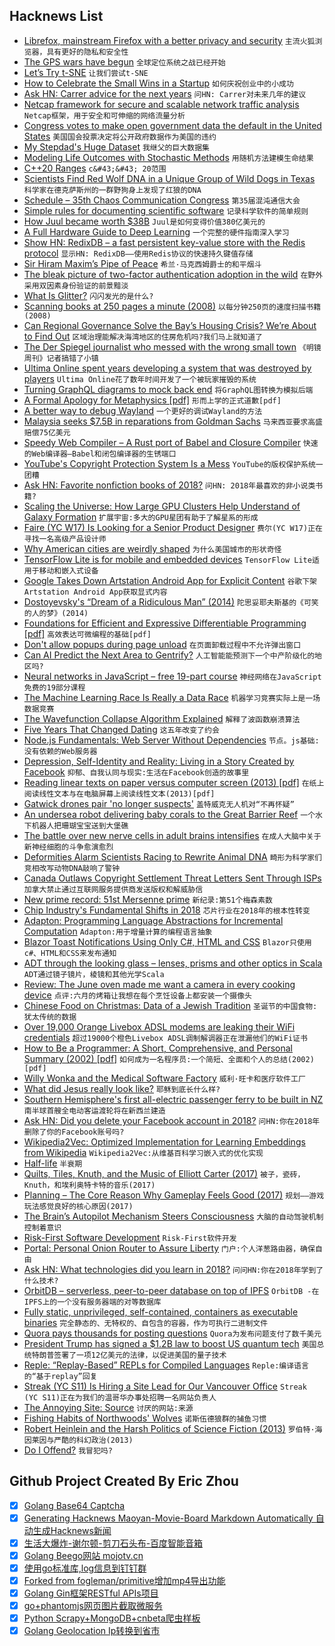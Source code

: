 ## Hacknews List


- [Librefox, mainstream Firefox with a better privacy and security](https://github.com/intika/Librefox-Firefox)  `主流火狐浏览器，具有更好的隐私和安全性`
- [The GPS wars have begun](https://techcrunch.com/2018/12/21/the-gps-wars-have-begun/)  `全球定位系统之战已经开始`
- [Let’s Try t-SNE](https://beta.observablehq.com/@mbostock/lets-try-t-sne)  `让我们尝试t-SNE`
- [How to Celebrate the Small Wins in a Startup](https://medium.dave-bailey.com/how-to-celebrate-the-small-wins-4a03004a1816)  `如何庆祝创业中的小成功`
- [Ask HN: Carrer advice for the next years](item?id=18746198)  `问HN: Carrer对未来几年的建议`
- [Netcap framework for secure and scalable network traffic analysis](https://github.com/dreadl0ck/netcap)  `Netcap框架，用于安全和可伸缩的网络流量分析`
- [Congress votes to make open government data the default in the United States](https://e-pluribusunum.org/2018/12/21/congress-made-open-government-data-the-default-in-the-united-states/)  `美国国会投票决定将公开政府数据作为美国的违约`
- [My Stepdad&#39;s Huge Dataset](https://logicmag.io/06-my-stepdads-huge-dataset/)  `我继父的巨大数据集`
- [Modeling Life Outcomes with Stochastic Methods](https://tmarkovich.github.io//articles/2018-12/stochastic-life-model)  `用随机方法建模生命结果`
- [C&#43;&#43;20 Ranges](http://ericniebler.com/2018/12/05/standard-ranges/)  `c&#43;&#43; 20范围`
- [Scientists Find Red Wolf DNA in a Unique Group of Wild Dogs in Texas](https://gizmodo.com/scientists-find-red-wolf-dna-in-a-unique-group-of-wild-1831233985)  `科学家在德克萨斯州的一群野狗身上发现了红狼的DNA`
- [Schedule – 35th Chaos Communication Congress](https://fahrplan.events.ccc.de/congress/2018/Fahrplan/timeline.html)  `第35届混沌通信大会`
- [Simple rules for documenting scientific software](https://journals.plos.org/ploscompbiol/article?id=10.1371/journal.pcbi.1006561)  `记录科学软件的简单规则`
- [How Juul became worth $38B](https://techcrunch.com/2018/12/22/juul-me-twice-shame-on-you/)  `Juul是如何变得价值380亿美元的`
- [A Full Hardware Guide to Deep Learning](http://timdettmers.com/2018/12/16/deep-learning-hardware-guide/)  `一个完整的硬件指南深入学习`
- [Show HN: RedixDB – a fast persistent key-value store with the Redis protocol](https://alash3al.github.io/redix/)  `显示HN: RedixDB——使用Redis协议的快速持久键值存储`
- [Sir Hiram Maxim’s Pipe of Peace](http://www.historicalfirearms.info/post/181285631684/historicalfirearms-sir-hiram-maxims-pipe-of)  `希兰·马克西姆爵士的和平烟斗`
- [The bleak picture of two-factor authentication adoption in the wild](https://elie.net/blog/security/the-bleak-picture-of-two-factor-authentication-adoption-in-the-wild/)  `在野外采用双因素身份验证的前景黯淡`
- [What Is Glitter?](https://www.nytimes.com/2018/12/21/style/glitter-factory.html)  `闪闪发光的是什么?`
- [Scanning books at 250 pages a minute (2008)](http://www.k2.t.u-tokyo.ac.jp/vision/BFS-Auto/)  `以每分钟250页的速度扫描书籍(2008)`
- [Can Regional Governance Solve the Bay’s Housing Crisis? We’re About to Find Out](https://www.thebaycitybeacon.com/politics/can-regional-governance-solve-the-bay-s-housing-crisis-we/article_ef5119a0-03f8-11e9-a935-eb64e0d733aa.html)  `区域治理能解决海湾地区的住房危机吗?我们马上就知道了`
- [The Der Spiegel journalist who messed with the wrong small town](https://spectator.us/der-spiegel-small-town/)  `《明镜周刊》记者搞错了小镇`
- [Ultima Online spent years developing a system that was destroyed by players](https://gametyrant.com/news/ultima-online-spent-3-years-developing-systems-that-were-destroyed-by-players)  `Ultima Online花了数年时间开发了一个被玩家摧毁的系统`
- [Turning GraphQL diagrams to mock back end](https://app.graphqleditor.com)  `将GraphQL图转换为模拟后端`
- [A Formal Apology for Metaphysics [pdf]](https://philpapers.org/archive/BARAFA-6.pdf)  `形而上学的正式道歉[pdf]`
- [A better way to debug Wayland](https://community.ubuntu.com/t/a-better-way-to-debug-wayland/9176)  `一个更好的调试Wayland的方法`
- [Malaysia seeks $7.5B in reparations from Goldman Sachs](https://www.reuters.com/article/us-malaysia-politics-1mdb-goldman/malaysia-seeks-7-5-billion-in-reparations-from-goldman-sachs-ft-idUSKCN1OK0GU)  `马来西亚要求高盛赔偿75亿美元`
- [Speedy Web Compiler – A Rust port of Babel and Closure Compiler](https://github.com/swc-project/swc)  `快速的Web编译器—Babel和闭包编译器的生锈端口`
- [YouTube&#39;s Copyright Protection System Is a Mess](https://torrentfreak.com/youtubes-copyright-protection-system-is-a-total-mess-can-it-be-fixed-181222/)  `YouTube的版权保护系统一团糟`
- [Ask HN: Favorite nonfiction books of 2018?](item?id=18743465)  `问HN: 2018年最喜欢的非小说类书籍?`
- [Scaling the Universe: How Large GPU Clusters Help Understand of Galaxy Formation](https://blogs.nvidia.com/blog/2018/12/07/gpu-clusters-aid-understanding-of-galaxy-formation/)  `扩展宇宙:多大的GPU星团有助于了解星系的形成`
- [Faire (YC W17) Is Looking for a Senior Product Designer](https://boards.greenhouse.io/indigofair/jobs/4074505002?gh_jid=4074505002)  `费尔(YC W17)正在寻找一名高级产品设计师`
- [Why American cities are weirdly shaped](https://www.economist.com/united-states/2018/12/22/why-american-cities-are-so-weirdly-shaped)  `为什么美国城市的形状奇怪`
- [TensorFlow Lite is for mobile and embedded devices](https://www.tensorflow.org/lite/)  `TensorFlow Lite适用于移动和嵌入式设备`
- [Google Takes Down Artstation Android App for Explicit Content](https://magazine.artstation.com/2018/12/happened-artstation-android-app/)  `谷歌下架Artstation Android App获取显式内容`
- [Dostoyevsky&#39;s “Dream of a Ridiculous Man” (2014)](https://www.brainpickings.org/2014/11/11/dostoyevsky-dream/)  `陀思妥耶夫斯基的《可笑的人的梦》(2014)`
- [Foundations for Efficient and Expressive Differentiable Programming [pdf]](http://papers.nips.cc/paper/8221-backpropagation-with-callbacks-foundations-for-efficient-and-expressive-differentiable-programming.pdf)  `高效表达可微编程的基础[pdf]`
- [Don&#39;t allow popups during page unload](https://www.chromestatus.com/feature/5989473649164288)  `在页面卸载过程中不允许弹出窗口`
- [Can AI Predict the Next Area to Gentrify?](https://www.citylab.com/life/2018/12/gentrification-london-ai-machine-learning/578329/)  `人工智能能预测下一个中产阶级化的地区吗?`
- [Neural networks in JavaScript – free 19-part course](https://scrimba.com/g/gneuralnetworks)  `神经网络在JavaScript免费的19部分课程`
- [The Machine Learning Race Is Really a Data Race](https://sloanreview.mit.edu/article/the-machine-learning-race-is-really-a-data-race/)  `机器学习竞赛实际上是一场数据竞赛`
- [The Wavefunction Collapse Algorithm Explained](https://robertheaton.com/2018/12/17/wavefunction-collapse-algorithm/)  `解释了波函数崩溃算法`
- [Five Years That Changed Dating](https://www.theatlantic.com/family/archive/2018/12/tinder-changed-dating/578698/)  `这五年改变了约会`
- [Node.js Fundamentals: Web Server Without Dependencies](https://blog.bloomca.me/2018/12/22/writing-a-web-server-node.html)  `节点。js基础:没有依赖的Web服务器`
- [Depression, Self-Identity and Reality: Living in a Story Created by Facebook](https://medium.com/privateid-blog/depression-self-identity-and-reality-living-in-a-fictional-story-created-by-social-media-38f230ab9bf7)  `抑郁、自我认同与现实:生活在Facebook创造的故事里`
- [Reading linear texts on paper versus computer screen (2013) [pdf]](https://www.researchgate.net/publication/256563189_Reading_linear_texts_on_paper_versus_computer_screen_Effects_on_reading_comprehension)  `在纸上阅读线性文本与在电脑屏幕上阅读线性文本(2013)[pdf]`
- [Gatwick drones pair &#39;no longer suspects&#39;](https://www.bbc.co.uk/news/uk-england-46665615)  `盖特威克无人机对“不再怀疑”`
- [An undersea robot delivering baby corals to the Great Barrier Reef](https://www.nbcnews.com/mach/science/undersea-robot-just-delivered-100-000-baby-corals-great-barrier-ncna950821)  `一个水下机器人把珊瑚宝宝送到大堡礁`
- [The battle over new nerve cells in adult brains intensifies](https://www.sciencenews.org/article/neurogenesis-brain-neurons-2018-yir)  `在成人大脑中关于新神经细胞的斗争愈演愈烈`
- [Deformities Alarm Scientists Racing to Rewrite Animal DNA](https://www.wsj.com/articles/deformities-alarm-scientists-racing-to-rewrite-animal-dna-11544808779)  `畸形为科学家们竞相改写动物DNA敲响了警钟`
- [Canada Outlaws Copyright Settlement Threat Letters Sent Through ISPs](https://www.techdirt.com/articles/20181218/16044141262/canada-outlaws-settlement-threat-letters-sent-through-isps.shtml)  `加拿大禁止通过互联网服务提供商发送版权和解威胁信`
- [New prime record: 51st Mersenne prime](https://www.johndcook.com/blog/2018/12/22/51st-mersenne-prime/)  `新纪录:第51个梅森素数`
- [Chip Industry&#39;s Fundamental Shifts in 2018](https://semiengineering.com/fundamental-shifts-in-2018/)  `芯片行业在2018年的根本性转变`
- [Adapton: Programming Language Abstractions for Incremental Computation](http://adapton.org/)  `Adapton:用于增量计算的编程语言抽象`
- [Blazor Toast Notifications Using Only C#, HTML and CSS](https://codedaze.io/blazor-toast-notifications-using-only-csharp-html-css/)  `Blazor只使用c#、HTML和CSS来发布通知`
- [ADT through the looking glass – lenses, prisms and other optics in Scala](https://kubuszok.com/2018/adt-through-the-looking-glass/)  `ADT通过镜子镜片，棱镜和其他光学Scala`
- [Review: The June oven made me want a camera in every cooking device](https://arstechnica.com/?p=1429051)  `点评:六月的烤箱让我想在每个烹饪设备上都安装一个摄像头`
- [Chinese Food on Christmas: Data of a Jewish Tradition](https://www.citylab.com/life/2018/12/chinese-food-restaurants-jewish-christmas-tradition/577747/)  `圣诞节的中国食物:犹太传统的数据`
- [Over 19,000 Orange Livebox ADSL modems are leaking their WiFi credentials](https://badpackets.net/over-19000-orange-livebox-adsl-modems-are-leaking-their-wifi-credentials/)  `超过19000个橙色Livebox ADSL调制解调器正在泄漏他们的WiFi证书`
- [How to Be a Programmer: A Short, Comprehensive, and Personal Summary (2002) [pdf]](https://www.doc.ic.ac.uk/~susan/475/HowToBeAProgrammer.pdf)  `如何成为一名程序员:一个简短、全面和个人的总结(2002)[pdf]`
- [Willy Wonka and the Medical Software Factory](https://www.nytimes.com/2018/12/20/business/epic-systems-campus-verona-wisconsin.html)  `威利·旺卡和医疗软件工厂`
- [What did Jesus really look like?](https://www.bbc.com/news/magazine-35120965)  `耶稣到底长什么样?`
- [Southern Hemisphere&#39;s first all-electric passenger ferry to be built in NZ](https://www.nzherald.co.nz/nz/news/article.cfm?c_id=1&amp;objectid=12177865&amp;fbclid=IwAR1aD3aeBU8Q7TX-ojfRl9qqJKQ2Q1bw7Eod3Jbu7QJ5wVVX8F38baYGUIA)  `南半球首艘全电动客运渡轮将在新西兰建造`
- [Ask HN: Did you delete your Facebook account in 2018?](item?id=18748135)  `问HN:你在2018年删除了你的Facebook账号吗?`
- [Wikipedia2Vec: Optimized Implementation for Learning Embeddings from Wikipedia](https://arxiv.org/abs/1812.06280)  `Wikipedia2Vec:从维基百科学习嵌入式的优化实现`
- [Half-life](https://features.propublica.org/los-alamos/chad-walde-nuclear-facility-radiation-cancer/)  `半衰期`
- [Quilts, Tiles, Knuth, and the Music of Elliott Carter (2017)](http://georgeflanagin.com/quilts-tiles-and-music-of-elliott-carter.php)  `被子，瓷砖，Knuth，和埃利奥特卡特的音乐(2017)`
- [Planning – The Core Reason Why Gameplay Feels Good (2017)](https://frictionalgames.blogspot.com/2017/05/planning-core-reason-why-gameplay-feels.html)  `规划——游戏玩法感觉良好的核心原因(2017)`
- [The Brain’s Autopilot Mechanism Steers Consciousness](https://www.scientificamerican.com/article/the-brains-autopilot-mechanism-steers-consciousness/)  `大脑的自动驾驶机制控制着意识`
- [Risk-First Software Development](https://github.com/risk-first/website/wiki)  `Risk-First软件开发`
- [Portal: Personal Onion Router to Assure Liberty](https://github.com/grugq/portal)  `门户:个人洋葱路由器，确保自由`
- [Ask HN: What technologies did you learn in 2018?](item?id=18745763)  `问问HN:你在2018年学到了什么技术?`
- [OrbitDB – serverless, peer-to-peer database on top of IPFS](https://github.com/orbitdb/orbit-db)  `OrbitDB -在IPFS上的一个没有服务器端的对等数据库`
- [Fully static, unprivileged, self-contained, containers as executable binaries](https://github.com/genuinetools/binctr)  `完全静态的、无特权的、自包含的容器，作为可执行二进制文件`
- [Quora pays thousands for posting questions](https://quorapartners.quora.com/The-Quora-Partner-Program-in-2018?share=1)  `Quora为发布问题支付了数千美元`
- [President Trump has signed a $1.2B law to boost US quantum tech](https://www.technologyreview.com/the-download/612679/president-trump-has-signed-a-12-billon-law-to-boost-us-quantum-tech/)  `美国总统特朗普签署了一项12亿美元的法律，以促进美国的量子技术`
- [Reple: “Replay-Based” REPLs for Compiled Languages](https://people.eecs.berkeley.edu/~brock/blog/reple.php)  `Reple:编译语言的“基于replay”回复`
- [Streak (YC S11) Is Hiring a Site Lead for Our Vancouver Office](https://www.streak.com/careers/vancouver-site-lead)  `Streak (YC S11)正在为我们的温哥华办事处招聘一名网站负责人`
- [The Annoying Site: Source](https://theannoyingsite.com/index.js)  `讨厌的网站:来源`
- [Fishing Habits of Northwoods&#39; Wolves](https://www.npr.org/2018/12/22/678668772/the-secret-fishing-habits-of-northwoods-wolves)  `诺斯伍德狼群的捕鱼习惯`
- [Robert Heinlein and the Harsh Politics of Science Fiction (2013)](http://www.patrickmccray.com/2013/09/12/robert-heinlein-and-the-harsh-politics-of-science-fiction/)  `罗伯特·海因莱因与严酷的科幻政治(2013)`
- [Do I Offend?](http://www.overcomingbias.com/2018/12/do-i-offend.html)  `我冒犯吗?`

## Github Project Created By Eric Zhou

- [x] [Golang Base64 Captcha](https://github.com/mojocn/base64Captcha)
- [x] [Generating Hacknews Maoyan-Movie-Board Markdown Automatically 自动生成Hacknews新闻](https://github.com/dejavuzhou/md-genie)
- [x] [生活大爆炸-谢尔顿-剪刀石头布-百度智能音箱](https://github.com/mojocn/dueros-bang-game)
- [x] [Golang Beego网站 mojotv.cn](https://github.com/mojocn/www.mojotv.cn)
- [x] [使用go标准库,log信息到钉钉群](https://github.com/mojocn/dooger)
- [x] [Forked from fogleman/primitive增加mp4导出功能](https://github.com/mojocn/primitive)
- [x] [Golang Gin框架RESTful APIs项目](https://github.com/JJJJJJJerk/ezier-golang-web-api-framework)
- [x] [go+phantomjs网页图片截取微服务](https://github.com/mojocn/screen_shot)
- [x] [Python Scrapy+MongoDB+cnbeta爬虫样板](https://github.com/mojocn/scrapy_mongodb_boilerplate_cnbeta)
- [x] [Golang Geolocation Ip转换到省市](https://github.com/mojocn/ip2location)